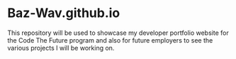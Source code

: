 # Baz-Wav.github.io
This repository will be used to showcase my developer portfolio website for the Code The Future program and also for future employers to see the various projects I will be working on. 
